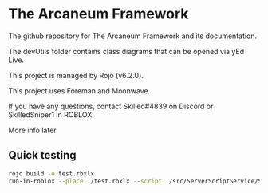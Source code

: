 # The Arcaneum Framework
The github repository for The Arcaneum Framework and its documentation.

The devUtils folder contains class diagrams that can be opened via yEd Live.

This project is managed by Rojo (v6.2.0).

This project uses Foreman and Moonwave.

If you have any questions, contact Skilled#4839 on Discord or SkilledSniper1 in ROBLOX.

More info later.

## Quick testing
```bash
rojo build -o test.rbxlx
run-in-roblox --place ./test.rbxlx --script ./src/ServerScriptService/ServerScriptsLoader/init.server.lua
```